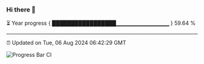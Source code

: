### Hi there 👋

⏳ Year progress { █████████████████▁▁▁▁▁▁▁▁▁▁▁▁▁ } 59.64 %

---

⏰ Updated on Tue, 06 Aug 2024 06:42:29 GMT

![Progress Bar CI](https://github.com/IshwaranRudhara/GIT-ACTION/workflows/Progress%20Bar%20CI/badge.svg)
